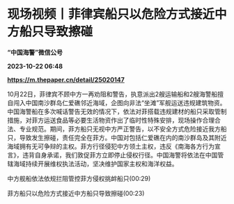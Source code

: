 # 现场视频丨菲律宾船只以危险方式接近中方船只导致擦碰
**“中国海警”微信公号**

**2023-10-22 06:48**

**https://m.thepaper.cn/detail/25020147**

10月22日，菲律宾不顾中方一再劝阻和警告，执意派出2艘运输船和2艘海警船擅自闯入中国南沙群岛仁爱礁邻近海域，企图向非法“坐滩”军舰运送违规建筑物资。中国海警船在多次喊话警告无效的情况下，依法对菲搭载违规建材的船只采取管制措施，对菲方运送食品等必要生活物资作出了临时性特殊安排，现场操作合理合法、专业规范。期间，菲方船只无视中方严正警告，以不安全方式危险接近我方船只，导致发生擦碰，责任完全在菲方。中国对包括仁爱礁在内的南沙群岛及其附近海域拥有无可争辩的主权。菲方行径侵犯中方领土主权，违反《南海各方行为宣言》，违背自身承诺，我们敦促菲方立即停止侵权行径。中国海警将依法在中国管辖海域持续开展维权执法活动，坚决维护国家主权和海洋权益。

中方舰船依法依规拦阻管控菲方侵权挑衅船只(00:29)

菲方船只以危险方式接近中方船只导致擦碰(00:23)